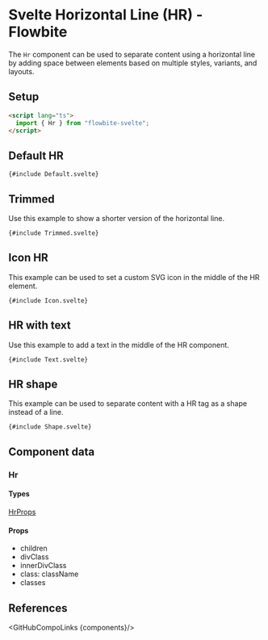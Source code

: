 # Svelte Horizontal Line (HR) - Flowbite


The `Hr` component can be used to separate content using a horizontal line by adding space between elements based on multiple styles, variants, and layouts.

## Setup

```html
<script lang="ts">
  import { Hr } from "flowbite-svelte";
</script>
```

## Default HR

```svelte
{#include Default.svelte}
```

## Trimmed

Use this example to show a shorter version of the horizontal line.

```svelte
{#include Trimmed.svelte}
```

## Icon HR

This example can be used to set a custom SVG icon in the middle of the HR element.

```svelte
{#include Icon.svelte}
```

## HR with text

Use this example to add a text in the middle of the HR component.

```svelte
{#include Text.svelte}
```

## HR shape

This example can be used to separate content with a HR tag as a shape instead of a line.

```svelte
{#include Shape.svelte}
```

## Component data

### Hr

#### Types

[HrProps](https://github.com/themesberg/flowbite-svelte/blob/main/src/lib/types.ts#L1898)

#### Props

- children
- divClass
- innerDivClass
- class: className
- classes


## References

<GitHubCompoLinks {components}/>
